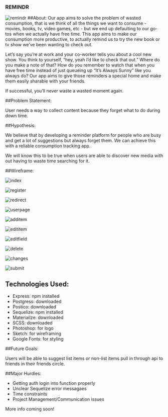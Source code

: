 
### REMINDR
![remindr](https://cloud.githubusercontent.com/assets/20092259/22754748/99f6504e-ee0e-11e6-9ad4-5de9745ff341.gif)
##About:
Our app aims to solve the problem of wasted consumption, that is we think of all the things we want to consume - movies, books, tv, video games, etc - but we end up defaulting to our go-tos when we actually have free time.  This app aims to make our consumption more productive, to actually remind us to try the new book or tv show we’ve been wanting to check out.

Let’s say you’re at work and your co-worker tells you about a cool new show.  You think to yourself, “hey, yeah I’d like to check that out.”  Where do you make a note of that?  How do you remember to watch that when you have free time instead of just queueing up “It’s Always Sunny” like you always do? Our app aims to give those reminders a special home and make them easily sharable with your friends.  

If successful, you’ll never waste a wasted moment again.

##Problem Statement:

User needs a way to collect content because they forget what to do during down
time.

##Hypothesis:

We believe that by developing a reminder platform for people who are busy and get a lot of suggestions but always forget them. We can achieve this with a reliable consumption tracking app.

We will know this to be true when users are able to discover new media with out having to waste time searching for it.

##Wireframe:

![index](https://cloud.githubusercontent.com/assets/20092259/22754770/b197e37a-ee0e-11e6-993e-553a21950c55.png)

![register](https://cloud.githubusercontent.com/assets/20092259/22754869/fa2d6786-ee0e-11e6-8f6c-59a72c785df4.png)

![redirect](https://cloud.githubusercontent.com/assets/20092259/22754893/077dbc74-ee0f-11e6-9e25-96aa2f88ec06.png)

![userpage](https://cloud.githubusercontent.com/assets/20092259/22754924/1bb9ab44-ee0f-11e6-8011-80443a5b1c8b.png)

![additem](https://cloud.githubusercontent.com/assets/20092259/22754948/2c10ddf0-ee0f-11e6-98bf-5a59fdc2ffb3.png)

![edititem](https://cloud.githubusercontent.com/assets/20092259/22754963/3d086ccc-ee0f-11e6-8c96-f2c1514921e8.png)

![editfield](https://cloud.githubusercontent.com/assets/20092259/22754975/47cffdb4-ee0f-11e6-82d9-3cb0c07e37b4.png)

![delete](https://cloud.githubusercontent.com/assets/20092259/22754982/53c6f924-ee0f-11e6-98bb-8dd7087b39b0.png)

![changes](https://cloud.githubusercontent.com/assets/20092259/22755000/63b2f518-ee0f-11e6-875e-eb2ce7dbd9b2.png)

![submit](https://cloud.githubusercontent.com/assets/20092259/22755016/6e3f3f32-ee0f-11e6-8ce8-89f609709d55.png)

## Technologies Used:

- Express: npm installed
- Postgress: downloaded
- Postico: downloaded
- Sequelize: npm installed
- Materiailze: downloaded
- SCSS: downloaded
- Photoshop: for logo
- Sketch: for wireframing
- Google Fonts: for styling


##Future Goals:

Users will be able to suggest list items or non-list items pull in through api
to friends in their friends circle.

##Major Hurdles:

- Getting auth login into function properly
- Unclear Sequelize error messagaes
- Time constraints
- Project Management/Communication issues

More info coming soon!
